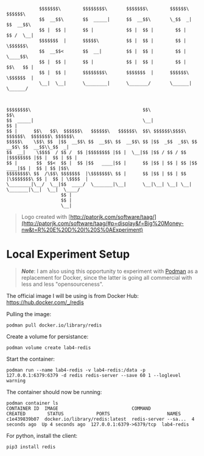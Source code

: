 ```text
            $$$$$$$\        $$$$$$$$\       $$$$$$$\        $$$$$$\        $$$$$$\                           
            $$  __$$\       $$  _____|      $$  __$$\       \_$$  _|      $$  __$$\                          
            $$ |  $$ |      $$ |            $$ |  $$ |        $$ |        $$ /  \__|                         
            $$$$$$$  |      $$$$$\          $$ |  $$ |        $$ |        \$$$$$$\                           
            $$  __$$<       $$  __|         $$ |  $$ |        $$ |         \____$$\                          
            $$ |  $$ |      $$ |            $$ |  $$ |        $$ |        $$\   $$ |                         
            $$ |  $$ |      $$$$$$$$\       $$$$$$$  |      $$$$$$\       \$$$$$$  |                         
            \__|  \__|      \________|      \_______/       \______|       \______/                          
                                                                                                 
                                                                                                 
                                                                                                 
$$$$$$$$\                                         $$\                                    $$\     
$$  _____|                                        \__|                                   $$ |    
$$ |      $$\   $$\  $$$$$$\   $$$$$$\   $$$$$$\  $$\ $$$$$$\$$$$\   $$$$$$\  $$$$$$$\ $$$$$$\   
$$$$$\    \$$\ $$  |$$  __$$\ $$  __$$\ $$  __$$\ $$ |$$  _$$  _$$\ $$  __$$\ $$  __$$\\_$$  _|  
$$  __|    \$$$$  / $$ /  $$ |$$$$$$$$ |$$ |  \__|$$ |$$ / $$ / $$ |$$$$$$$$ |$$ |  $$ | $$ |    
$$ |       $$  $$<  $$ |  $$ |$$   ____|$$ |      $$ |$$ | $$ | $$ |$$   ____|$$ |  $$ | $$ |$$\ 
$$$$$$$$\ $$  /\$$\ $$$$$$$  |\$$$$$$$\ $$ |      $$ |$$ | $$ | $$ |\$$$$$$$\ $$ |  $$ | \$$$$  |
\________|\__/  \__|$$  ____/  \_______|\__|      \__|\__| \__| \__| \_______|\__|  \__|  \____/ 
                    $$ |                                                                         
                    $$ |                                                                         
                    \__|                     
```

> Logo created with [http://patorjk.com/software/taag/](http://patorjk.com/software/taag/#p=display&f=Big%20Money-nw&t=R%20E%20D%20I%20S%0AExperiment)

# Local Experiment Setup

> _**Note**_: I am also using this opportunity to experiment with [Podman](https://podman.io/) as a replacement for Docker, since the latter is going all commercial with less and less "opensourceness".

The official image I will be using is from Docker Hub: https://hub.docker.com/_/redis

Pulling the image:

```shell
podman pull docker.io/library/redis
```

Create a volume for persistance:

```shell
podman volume create lab4-redis
```

Start the container:

```shell
podman run --name lab4-redis -v lab4-redis:/data -p 127.0.0.1:6379:6379 -d redis redis-server --save 60 1 --loglevel warning
```

The container should now be running:

```shell
podman container ls                                                                                                         
CONTAINER ID  IMAGE                           COMMAND               CREATED        STATUS            PORTS                     NAMES
c1e439839b07  docker.io/library/redis:latest  redis-server --sa...  4 seconds ago  Up 4 seconds ago  127.0.0.1:6379->6379/tcp  lab4-redis
```

For python, install the client:

```shell
pip3 install redis
```

